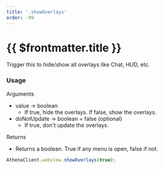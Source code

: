 ```yaml
---
title: '.showOverlays'
order: -99
---
```


# {{ $frontmatter.title }}

Trigger this to hide/show all overlays like Chat, HUD, etc.

### Usage

Arguments

* value -> boolean
  * If true, hide the overlays. If false, show the overlays.
* doNotUpdate -> boolean = false (optional)
  * If true, don't update the overlays.

Returns

* Returns a boolean. True if any menu is open, false if not.

```typescript
AthenaClient.webview.showOverlays(true);

```
